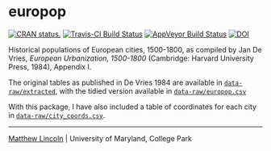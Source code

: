 europop
=======

[![CRAN status.](http://www.r-pkg.org/badges/version/europop)](http://www.r-pkg.org/pkg/europop)
[![Travis-CI Build Status](https://travis-ci.org/mdlincoln/europop.svg?branch=master)](https://travis-ci.org/mdlincoln/europop)
[![AppVeyor Build Status](https://ci.appveyor.com/api/projects/status/github/mdlincoln/europop?branch=master&svg=true)](https://ci.appveyor.com/project/mdlincoln/europop)
[![DOI](https://zenodo.org/badge/5105/mdlincoln/europop.svg)](https://zenodo.org/badge/latestdoi/5105/mdlincoln/europop)

Historical populations of European cities, 1500-1800, as compiled by Jan De Vries, *European Urbanization, 1500-1800* (Cambridge: Harvard University Press, 1984), Appendix I.

The original tables as published in De Vries 1984 are available in [`data-raw/extracted`](https://github.com/mdlincoln/europop/tree/master/data-raw/extracted), with the tidied version available in [`data-raw/europop.csv`](https://github.com/mdlincoln/europop/blob/master/data-raw/europop.csv)

With this package, I have also included a table of coordinates for each city in [`data-raw/city_coords.csv`](https://github.com/mdlincoln/europop/blob/master/data-raw/city_coords.csv).

---
[Matthew Lincoln](http://matthewlincoln.net) | University of Maryland, College Park
